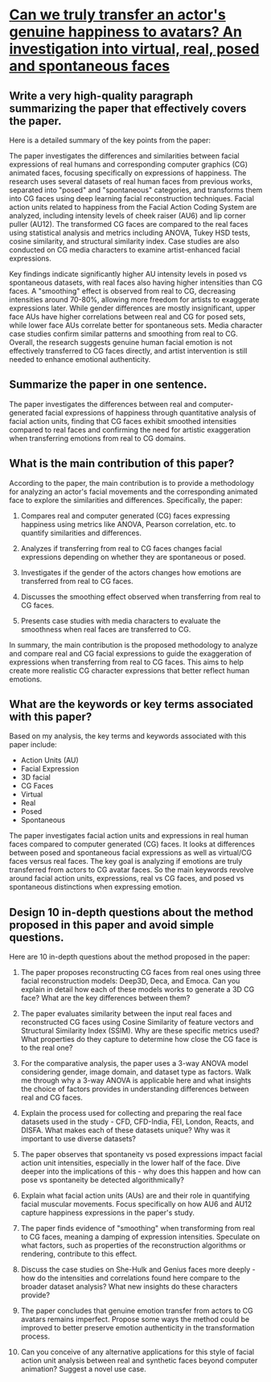 # [Can we truly transfer an actor's genuine happiness to avatars? An   investigation into virtual, real, posed and spontaneous faces](https://arxiv.org/abs/2312.02128)

## Write a very high-quality paragraph summarizing the paper that effectively covers the paper.

 Here is a detailed summary of the key points from the paper:

The paper investigates the differences and similarities between facial expressions of real humans and corresponding computer graphics (CG) animated faces, focusing specifically on expressions of happiness. The research uses several datasets of real human faces from previous works, separated into "posed" and "spontaneous" categories, and transforms them into CG faces using deep learning facial reconstruction techniques. Facial action units related to happiness from the Facial Action Coding System are analyzed, including intensity levels of cheek raiser (AU6) and lip corner puller (AU12). The transformed CG faces are compared to the real faces using statistical analysis and metrics including ANOVA, Tukey HSD tests, cosine similarity, and structural similarity index. Case studies are also conducted on CG media characters to examine artist-enhanced facial expressions. 

Key findings indicate significantly higher AU intensity levels in posed vs spontaneous datasets, with real faces also having higher intensities than CG faces. A "smoothing" effect is observed from real to CG, decreasing intensities around 70-80%, allowing more freedom for artists to exaggerate expressions later. While gender differences are mostly insignificant, upper face AUs have higher correlations between real and CG for posed sets, while lower face AUs correlate better for spontaneous sets. Media character case studies confirm similar patterns and smoothing from real to CG. Overall, the research suggests genuine human facial emotion is not effectively transferred to CG faces directly, and artist intervention is still needed to enhance emotional authenticity.


## Summarize the paper in one sentence.

 The paper investigates the differences between real and computer-generated facial expressions of happiness through quantitative analysis of facial action units, finding that CG faces exhibit smoothed intensities compared to real faces and confirming the need for artistic exaggeration when transferring emotions from real to CG domains.


## What is the main contribution of this paper?

 According to the paper, the main contribution is to provide a methodology for analyzing an actor's facial movements and the corresponding animated face to explore the similarities and differences. Specifically, the paper:

1) Compares real and computer generated (CG) faces expressing happiness using metrics like ANOVA, Pearson correlation, etc. to quantify similarities and differences.

2) Analyzes if transferring from real to CG faces changes facial expressions depending on whether they are spontaneous or posed. 

3) Investigates if the gender of the actors changes how emotions are transferred from real to CG faces. 

4) Discusses the smoothing effect observed when transferring from real to CG faces.

5) Presents case studies with media characters to evaluate the smoothness when real faces are transferred to CG.

In summary, the main contribution is the proposed methodology to analyze and compare real and CG facial expressions to guide the exaggeration of expressions when transferring from real to CG faces. This aims to help create more realistic CG character expressions that better reflect human emotions.


## What are the keywords or key terms associated with this paper?

 Based on my analysis, the key terms and keywords associated with this paper include:

- Action Units (AU)
- Facial Expression
- 3D facial 
- CG Faces
- Virtual 
- Real 
- Posed
- Spontaneous

The paper investigates facial action units and expressions in real human faces compared to computer generated (CG) faces. It looks at differences between posed and spontaneous facial expressions as well as virtual/CG faces versus real faces. The key goal is analyzing if emotions are truly transferred from actors to CG avatar faces. So the main keywords revolve around facial action units, expressions, real vs CG faces, and posed vs spontaneous distinctions when expressing emotion.


## Design 10 in-depth questions about the method proposed in this paper and avoid simple questions.

 Here are 10 in-depth questions about the method proposed in the paper:

1. The paper proposes reconstructing CG faces from real ones using three facial reconstruction models: Deep3D, Deca, and Emoca. Can you explain in detail how each of these models works to generate a 3D CG face? What are the key differences between them?

2. The paper evaluates similarity between the input real faces and reconstructed CG faces using Cosine Similarity of feature vectors and Structural Similarity Index (SSIM). Why are these specific metrics used? What properties do they capture to determine how close the CG face is to the real one? 

3. For the comparative analysis, the paper uses a 3-way ANOVA model considering gender, image domain, and dataset type as factors. Walk me through why a 3-way ANOVA is applicable here and what insights the choice of factors provides in understanding differences between real and CG faces.

4. Explain the process used for collecting and preparing the real face datasets used in the study - CFD, CFD-India, FEI, London, Reacts, and DISFA. What makes each of these datasets unique? Why was it important to use diverse datasets?

5. The paper observes that spontaneity vs posed expressions impact facial action unit intensities, especially in the lower half of the face. Dive deeper into the implications of this - why does this happen and how can pose vs spontaneity be detected algorithmically?  

6. Explain what facial action units (AUs) are and their role in quantifying facial muscular movements. Focus specifically on how AU6 and AU12 capture happiness expressions in the paper's study. 

7. The paper finds evidence of "smoothing" when transforming from real to CG faces, meaning a damping of expression intensities. Speculate on what factors, such as properties of the reconstruction algorithms or rendering, contribute to this effect.

8. Discuss the case studies on She-Hulk and Genius faces more deeply - how do the intensities and correlations found here compare to the broader dataset analysis? What new insights do these characters provide?

9. The paper concludes that genuine emotion transfer from actors to CG avatars remains imperfect. Propose some ways the method could be improved to better preserve emotion authenticity in the transformation process. 

10. Can you conceive of any alternative applications for this style of facial action unit analysis between real and synthetic faces beyond computer animation? Suggest a novel use case.

